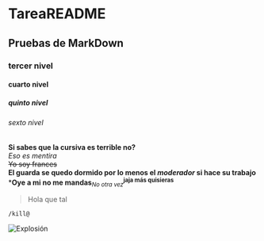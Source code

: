 # TareaREADME
## Pruebas de MarkDown
### tercer nivel
#### cuarto nivel
##### quinto nivel
###### sexto nivel

**Si sabes que la cursiva es terrible no?**  
_Eso es mentira_  
~~Yo soy frances~~  
**El guarda se quedo dormido por lo menos el _moderador_ si hace su trabajo**  
***Oye a mi no me mandas**<sub>_No otra vez_</sub><sup>**jaja más quisieras**</sup>  
> Hola que tal

`/kill@` 

![Explosión](https://upload.wikimedia.org/wikipedia/commons/thumb/7/79/Operation_Upshot-Knothole_-_Badger_001.jpg/1024px-Operation_Upshot-Knothole_-_Badger_001.jpg)
